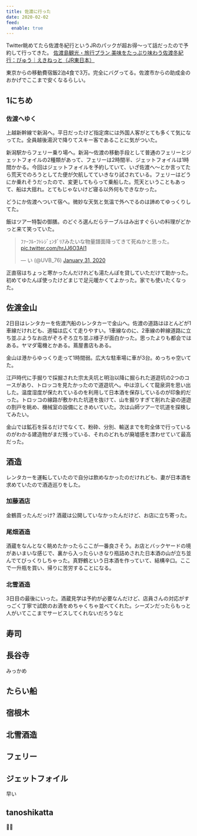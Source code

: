 ```yaml
---
title: 佐渡に行った
date: 2020-02-02
feed:
  enable: true
---
```


Twitter眺めてたら佐渡冬紀行というJRのパックが超お得〜って話だったので予約して行ってきた。
[佐渡島観光・旅行プラン 美味をたっぷり味わう佐渡冬紀行：びゅう｜えきねっと（JR東日本）](https://www.eki-net.com/travel/sado/)

東京からの移動費宿飯2泊4食で3万。完全にバグってる。佐渡市からの助成金のおかげでここまで安くなるらしい。

## 1にちめ

### 佐渡へゆく

上越新幹線で新潟へ。平日だったけど指定席には外国人客がとても多くて気になってた。全員越後湯沢で降りてスキー客であることに気がついた。

新潟駅からフェリー乗り場へ。新潟〜佐渡の移動手段として普通のフェリーとジェットフォイルの2種類があって、フェリーは2時間半、ジェットフォイルは1時間かかる。今回はジェットフォイルを予約していて、いざ佐渡へ〜とか言ってたら荒天でのろうとしてた便が欠航してていきなり試されている。フェリーはどうにか乗れそうだったので、変更してもらって乗船した。荒天ということもあって、船は大揺れ。とてもじゃないけど寝る以外何もできなかった。

どうにか佐渡へついて宿へ。微妙な天気と気温で外へでるのは諦めてゆっくりしてた。

飯はツアー特製の御膳。のどぐろ選んだらテーブルはみ出すぐらいの料理がどかっと来て笑っていた。
<blockquote class="twitter-tweet"><p lang="ja" dir="ltr">ﾌｧｰﾌﾙｰﾌﾄﾚｼﾞｪﾝﾀﾞﾘｱみたいな物量譜面降ってきて死ぬかと思った。 <a href="https://t.co/hrJJ6O3AI1">pic.twitter.com/hrJJ6O3AI1</a></p>&mdash; い (@UVB_76) <a href="https://twitter.com/UVB_76/status/1223219991127814144?ref_src=twsrc%5Etfw">January 31, 2020</a></blockquote> <script async src="https://platform.twitter.com/widgets.js" charset="utf-8"></script>


正直宿はちょっと寒かったんだけれども湯たんぽを貸していただけて助かった。初めてゆたんぽ使ったけどまじで足元暖かくてよかった。家でも使いたくなった。



## 佐渡金山

2日目はレンタカーを佐渡汽船のレンタカーで金山へ。佐渡の道路はほとんどが1車線だけれども、道幅は広くて走りやすい。1車線なのに、2車線の幹線道路に立ち並ぶようなお店がぞろぞろ立ち並ぶ様子が面白かった。思ったよりも都会ではある。ヤマダ電機とかある。蔦屋書店もある。

金山は港からゆっくり走って1時間弱。広大な駐車場に車が3台。めっちゃ空いてた。

江戸時代に手掘りで採掘された宗太夫坑と明治以降に掘られた道遊坑の2つのコースがあり、トロッコを見たかったので道遊坑へ。中は涼しくて龍泉洞を思い出した。温度湿度が保たれているのを利用して日本酒を保存しているのが印象的だった。トロッコの線路が敷かれた坑道を抜けて、山を掘りすぎて削れた姿の道遊の割戸を眺め、機械室の設備にときめいていた。次は山師ツアーで坑道を探検してみたい。

金山では鉱石を採るだけでなくて、粉砕、分別、輸送までを町全体で行っているのがわかる建造物がまだ残っている、それのどれもが廃墟感を漂わせていて最高だった。

## 酒造
レンタカーを運転していたので自分は飲めなかったのだけれども、妻が日本酒を求めていたので酒造巡りをした。

### 加藤酒店
金鶴買ったんだっけ? 酒蔵は公開していなかったんだけど、お店に立ち寄った。

### 尾畑酒造
酒蔵をなんとなく眺めたかったらここが一番良さそう。お店とバックヤードの境があいまいな感じで、裏から入ったらいきなり瓶詰めされた日本酒の山が立ち並んでてびっくりしちゃった。真野鶴という日本酒を作っていて、結構辛口。ここで一升瓶を買い、帰りに苦労することになる。

### 北雪酒造
3日目の最後にいった。酒蔵見学は予約が必要なんだけど、店員さんの対応がすっごく丁寧で試飲のお酒をめちゃくちゃ並べてくれた。シーズンだったらもっと人がいてここまでサービスしてくれないだろうなと

## 寿司

## 長谷寺


みっかめ

## たらい船

## 宿根木

## 北雪酒造

## フェリー

## ジェットフォイル

早い


## tanoshikatta
🙆‍♂️
